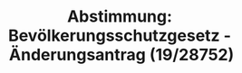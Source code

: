 ---
abstimmung:
  abstimmung: 1
  bundestagssitzung: 223
  datum: 21. April 2021
  legislaturperiode: 19
categories:
- Todo
data:
- title: Abstimmungsergebnis 20210421_1-data.pdf
  url: /res/2021-btw/abstimmungsergebnisse/20210421_1-data.pdf
- title: Abstimmungsergebnis 20210421_1_xls-data.xlsx
  url: /res/2021-btw/abstimmungsergebnisse/20210421_1_xls-data.xlsx
- title: Abstimmungsergebnis 20210421_1_xls-data.csv
  url: /res/2021-btw/abstimmungsergebnisse/csv/20210421_1_xls-data.csv
documents:
- local: /res/2021-btw/drucksachen/28444.pdf
  title: Drucksache 19/28444
  url: https://dip21.bundestag.de/dip21/btd/19/284/1928444.pdf
- local: /res/2021-btw/drucksachen/28692.pdf
  title: Drucksache 19/28692
  url: https://dip21.bundestag.de/dip21/btd/19/286/1928692.pdf
- local: /res/2021-btw/drucksachen/28752.pdf
  title: Drucksache 19/28752
  url: https://dip21.bundestag.de/dip21/btd/19/287/1928752.pdf
ergebnis:
  AfD:
    enthaltung: 1
    gesamt: 88
    ja: 0
    nein: 82
    nichtabgegeben: 5
    ungueltig: 0
  Bündnis 90/Die Grünen:
    enthaltung: 57
    gesamt: 67
    ja: 0
    nein: 0
    nichtabgegeben: 10
    ungueltig: 0
  Die Linke:
    enthaltung: 55
    gesamt: 69
    ja: 7
    nein: 0
    nichtabgegeben: 7
    ungueltig: 0
  FDP:
    enthaltung: 0
    gesamt: 80
    ja: 78
    nein: 0
    nichtabgegeben: 2
    ungueltig: 0
  cdu/csu:
    enthaltung: 1
    gesamt: 245
    ja: 1
    nein: 230
    nichtabgegeben: 13
    ungueltig: 0
  file: 20210421_1_xls-data.xlsx
  fraktionslos:
    enthaltung: 1
    gesamt: 8
    ja: 2
    nein: 4
    nichtabgegeben: 1
    ungueltig: 0
  spd:
    enthaltung: 1
    gesamt: 152
    ja: 0
    nein: 140
    nichtabgegeben: 11
    ungueltig: 0
layout: abstimmung
links:
- title: Link zu bundestag.de
  url: https://www.bundestag.de/parlament/plenum/abstimmung/abstimmung?id=722
preview: 'Deutscher Bundestag


  223. Sitzung des Deutschen Bundestages

  am Mittwoch, 21. April 2021


  Endgültiges Ergebnis der Namentlichen Abstimmung Nr. 1


  Änderungsantrag der Abgeordneten Michael Theurer, Stephan Thomae, Grigorios

  Aggelidis, weiterer Abgeordneter und der Fraktion der FDP

  zu der zweiten Beratung des Gesetzentwurfs der Fraktionen der CDU/CSU und SPD

  - Drucksachen 19/28444, 19/28692, 19/28752 Entwurf eines Vierten Gesetzes zum Schutz
  der Bevölkerung bei einer epidemischen Lage

  von nationaler Tragweite'
tags:
- Todo
title: 'Abstimmung: Bevölkerungsschutzgesetz - Änderungsantrag (19/28752)'
---